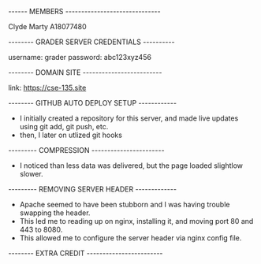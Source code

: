 ------ MEMBERS ------------------------------

Clyde Marty A18077480 

-------- GRADER SERVER CREDENTIALS ----------

username: grader
password: abc123xyz456

-------- DOMAIN SITE -------------------------

link: https://cse-135.site 

-------- GITHUB AUTO DEPLOY SETUP ------------

- I initially created a repository for this server, and made live updates using git add, git push, etc. 
- then, I later on utlized git hooks 

--------- COMPRESSION -----------------------

- I noticed than less data was delivered, but the page loaded slightlow slower. 

--------- REMOVING SERVER HEADER -------------

- Apache seemed to have been stubborn and I was having trouble swapping the header. 
- This led me to reading up on nginx, installing it, and moving port 80 and 443 to 8080. 
- This allowed me to configure the server header via nginx config file. 

-------- EXTRA CREDIT ------------------------

